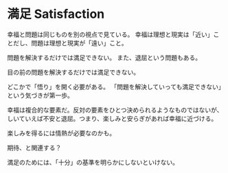 # 満足 Satisfaction

幸福と問題は同じものを別の視点で見ている。
幸福は理想と現実は「近い」ことだし、問題は理想と現実が「遠い」こと。

問題を解決するだけでは満足できない。
また、退屈という問題もある。

目の前の問題を解決するだけでは満足できない。

どこかで「悟り」を開く必要がある。
「問題を解決していっても満足できない」という気づきが第一歩。

幸福は複合的な要素だ。反対の要素をひとつ決められるようなものではないが、しいていえば不安と退屈。つまり、楽しみと安らぎがあれば幸福に近づける。

楽しみを得るには情熱が必要なのかも。

期待、と関連する？

満足のためには、「十分」の基準を明らかにしないといけない。
